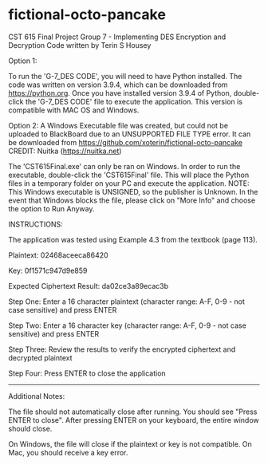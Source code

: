 # fictional-octo-pancake
CST 615 Final Project
Group 7 - Implementing DES Encryption and Decryption
Code written by Terin S Housey

Option 1:

To run the 'G-7_DES CODE', you will need to have Python installed. The code was written on version 3.9.4, which can be downloaded from https://python.org.
Once you have installed version 3.9.4 of Python, double-click the 'G-7_DES CODE' file to execute the application. This version is compatible with MAC OS and Windows.

Option 2: A Windows Executable file was created, but could not be uploaded to BlackBoard due to an UNSUPPORTED FILE TYPE error. It can be downloaded from https://github.com/xoterin/fictional-octo-pancake
CREDIT: Nuitka (https://nuitka.net)

The 'CST615Final.exe' can only be ran on Windows. In order to run the executable, double-click the 'CST615Final' file. This will place the Python files in a temporary folder on your PC and execute the application. NOTE: This Windows executable is UNSIGNED, so the publisher is Unknown. In the event that Windows blocks the file, please click on "More Info" and choose the option to Run Anyway.

INSTRUCTIONS:

The application was tested using Example 4.3 from the textbook (page 113).

Plaintext: 02468aceeca86420

Key: 0f1571c947d9e859

Expected Ciphertext Result: da02ce3a89ecac3b

Step One: Enter a 16 character plaintext (character range: A-F, 0-9 - not case sensitive) and press ENTER

Step Two: Enter a 16 character key (character range: A-F, 0-9 - not case sensitive) and press ENTER

Step Three: Review the results to verify the encrypted ciphertext and decrypted plaintext

Step Four: Press ENTER to close the application

------

Additional Notes:

The file should not automatically close after running. You should see "Press ENTER to close". After pressing ENTER on your keyboard, the entire window should close.

On Windows, the file will close if the plaintext or key is not compatible. On Mac, you should receive a key error.
